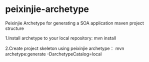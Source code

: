 peixinjie-archetype
===================

Peixinjie Archetype for generating a SOA application maven project structure

1.Install archetype to your local repository:
mvn install

2.Create project skeleton using peixinjie archetype：
mvn archetype:generate -DarchetypeCatalog=local
